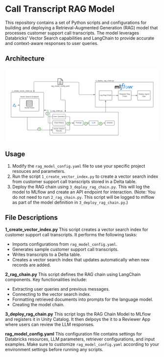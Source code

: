 # Call Transcript RAG Model

This repository contains a set of Python scripts and configurations for building and deploying a Retrieval-Augmented Generation (RAG) model that processes customer support call transcripts. The model leverages Databricks' Vector Search capabilities and LangChain to provide accurate and context-aware responses to user queries.

## Architecture
![Architecture](rag_architecture.png)
## Usage
1. Modify the `rag_model_config.yaml` file to use your specific project resouces and parameters.
2. Run the script `1_create_vector_index.py` to create a vector search index from customer support call transcripts stored in a Delta table.
3. Deploy the RAG chain using `3_deploy_rag_chain.py`. This will log the model to MLflow and create an API endpoint for interaction.
   (Note: You do not need to run `2_rag_chain.py`. This script will be logged to mlflow as part of the model definition in `3_deploy_rag_chain.py`.)

## File Descriptions
**1_create_vector_index.py**
This script creates a vector search index for customer support call transcripts. It performs the following tasks:
- Imports configurations from `rag_model_config.yaml`.
- Generates sample customer support call transcripts.
- Writes transcripts to a Delta table.
- Creates a vector search index that updates automatically when new records are added.

**2_rag_chain.py**
This script defines the RAG chain using LangChain components. Key functionalities include:
- Extracting user queries and previous messages.
- Connecting to the vector search index.
- Formatting retrieved documents into prompts for the language model.
- Creating the model chain.

**3_deploy_rag_chain.py**
This script logs the RAG Chain Model to MLflow and registers it in Unity Catalog. It then delpoys the it to a Reviewer App where users can review the LLM responses.

**rag_model_config.yaml**
This configuration file contains settings for Databricks resources, LLM parameters, retriever configurations, and input examples. Make sure to customize `rag_model_config.yaml` according to your environment settings before running any scripts.
